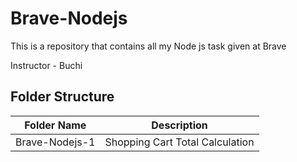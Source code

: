 # Brave-Nodejs

This is a repository that contains all my Node js task given at Brave

Instructor - Buchi

## Folder Structure

| Folder Name    | Description                     |
| -------------- | ------------------------------- |
| Brave-Nodejs-1 | Shopping Cart Total Calculation |
